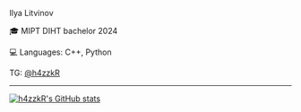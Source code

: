 <!--
**h4zzkR/h4zzkR** is a ✨ _special_ ✨ repository because its `README.md` (this file) appears on your GitHub profile.
-->
Ilya Litvinov

🎓 MIPT DIHT bachelor 2024

💻 Languages: C++, Python

TG: [@h4zzkR](https://t.me/h4zzkR)

-----

[![h4zzkR's GitHub stats](https://github-readme-stats.vercel.app/api?username=h4zzkR)](https://github.com/anuraghazra/github-readme-stats)

<!--
- 🔭 I’m currently working on ...
- 🌱 I’m currently learning ...
- 👯 I’m looking to collaborate on ...
- 🤔 I’m looking for help with ...
- 💬 Ask me about ...
- 📫 How to reach me: ...
- 😄 Pronouns: ...
- ⚡ Fun fact: ...
-->
